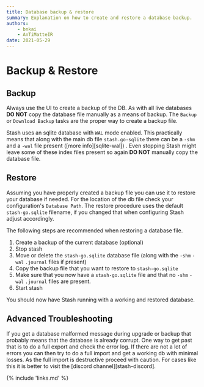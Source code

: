 ```yaml
---
title: Database backup & restore
summary: Explanation on how to create and restore a database backup.
authors:
    - bnkai
    - AnTiMatteIR
date: 2021-05-29
---
```


# Backup & Restore

## Backup

Always use the UI to create a backup of the DB. As with all live databases **DO NOT** copy the database file manually as a means of backup.
The `Backup` or `Download Backup` tasks are the proper way to create a backup file.

Stash uses an sqlite database with `WAL` mode enabled. This practically means that along with the main db file `stash.go-sqlite` there can be a `-shm` and a `-wal` file present ([more info][sqlite-wal]) . Even stopping Stash might leave some of these index files present so again **DO NOT** manually copy the database file.

## Restore

Assuming you have properly created a backup file you can use it to restore your database if needed.
For the location of the db file check your configuration's `Database Path`.
The restore procedure uses the default `stash-go.sqlite` filename, if you changed that when configuring Stash adjust accordingly.

The following steps are recommended when restoring a database file.

1. Create a backup of the current database (optional)
2. Stop stash
3. Move or delete the `stash-go.sqlite` database file (along with the `-shm` `-wal` `.journal` files if present)
4. Copy the backup file that you want to restore to `stash-go.sqlite`
5. Make sure that you now have a `stash-go.sqlite` file and that no `-shm` `-wal` `.journal` files are present. 
6. Start stash

You should now have Stash running with a working and restored database.


## Advanced Troubleshooting

If you get a database malformed message during upgrade or backup that probably means that the database is already corrupt. One way to get past that is to do a full export and check the error log. If there are not a lot of errors you can then try to do a full import and get a working db with minimal losses. As the full import is destructive proceed with caution. 
For cases like this it is better to visit the [discord channel][stash-discord].


{% include 'links.md' %}
